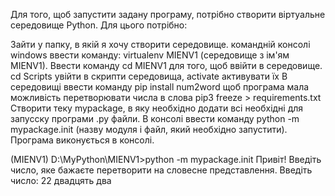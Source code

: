 Для того, щоб запустити задану програму, потрібно створити віртуальне середовище Python. Для цього потрібно:

Зайти у папку, в якій я хочу створити середовище.
командній консолі windows ввести команду: virtualenv MIENV1 (середовище з ім'ям MIENV1).
Ввести команду cd MIENV1 для того, щоб ввійти в середовище.
cd Scripts увійти в скрипти середовища, activate активувати їх
В середовищі ввести команду pip install num2word щоб програма мала можливість перетворювати числа в слова
pip3 freeze > requirements.txt
Створити теку mypackage, в яку необхідно додати всі необхідні для запусску програми .py файли.
В консолі ввести команду python -m mypackage.init (назву модуля і файл, який необхідно запустити).
Програма виконується в консолі.

(MIENV1) D:\MyPython\MIENV1>python -m mypackage.init Привіт! Введіть число, яке бажаєте перетворити на словесне представлення. Введіть число: 22 двадцять два